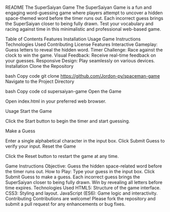 README
The SuperSaiyan Game
The SuperSaiyan Game is a fun and engaging word-guessing game where players attempt to uncover a hidden space-themed word before the timer runs out. Each incorrect guess brings the SuperSaiyan closer to being fully drawn. Test your vocabulary and racing against time in this minimalistic and professional web-based game.

Table of Contents
Features
Installation
Usage
Game Instructions
Technologies Used
Contributing
License
Features
Interactive Gameplay: Guess letters to reveal the hidden word.
Timer Challenge: Race against the clock to win the game.
Visual Feedback: Receive real-time feedback on your guesses.
Responsive Design: Play seamlessly on various devices.
Installation
Clone the Repository

bash
Copy code
git clone https://github.com/Jordon-py/spaceman-game
Navigate to the Project Directory

bash
Copy code
cd supersaiyan-game
Open the Game

Open index.html in your preferred web browser.

Usage
Start the Game

Click the Start button to begin the timer and start guessing.

Make a Guess

Enter a single alphabetical character in the input box.
Click Submit Guess to verify your input.
Reset the Game

Click the Reset button to restart the game at any time.

Game Instructions
Objective: Guess the hidden space-related word before the timer runs out.
How to Play:
Type your guess in the input box.
Click Submit Guess to make a guess.
Each incorrect guess brings the SuperSaiyan closer to being fully drawn.
Win by revealing all letters before time expires.
Technologies Used
HTML5: Structure of the game interface.
CSS3: Styling and layout.
JavaScript (ES6): Game logic and interactivity.
Contributing
Contributions are welcome! Please fork the repository and submit a pull request for any enhancements or bug fixes.
